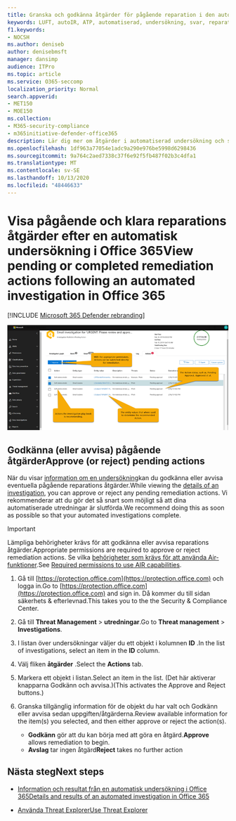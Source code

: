 ```yaml
---
title: Granska och godkänna åtgärder för pågående reparation i den automatiska undersökningen och svaret
keywords: LUFT, autoIR, ATP, automatiserad, undersökning, svar, reparation, hot, Avancerat, hot, skydd
f1.keywords:
- NOCSH
ms.author: deniseb
author: denisebmsft
manager: dansimp
audience: ITPro
ms.topic: article
ms.service: O365-seccomp
localization_priority: Normal
search.appverid:
- MET150
- MOE150
ms.collection:
- M365-security-compliance
- m365initiative-defender-office365
description: Lär dig mer om åtgärder i automatiserad undersökning och svars funktioner i Office 365 Avancerat skydds abonnemang 2.
ms.openlocfilehash: 1df963a77054e1adc9a290e976be5998d6298436
ms.sourcegitcommit: 9a764c2aed7338c37f6e92f5fb487f02b3c4dfa1
ms.translationtype: MT
ms.contentlocale: sv-SE
ms.lasthandoff: 10/13/2020
ms.locfileid: "48446633"
---
```

# <a name="view-pending-or-completed-remediation-actions-following-an-automated-investigation-in-office-365"></a><span data-ttu-id="ed96f-104">Visa pågående och klara reparations åtgärder efter en automatisk undersökning i Office 365</span><span class="sxs-lookup"><span data-stu-id="ed96f-104">View pending or completed remediation actions following an automated investigation in Office 365</span></span>

[!INCLUDE [Microsoft 365 Defender rebranding](../includes/microsoft-defender-for-office.md)]



![Åtgärds sidan flyg undersökningar](../../media/air-investigationactionspage.png)

## <a name="approve-or-reject-pending-actions"></a><span data-ttu-id="ed96f-106">Godkänna (eller avvisa) pågående åtgärder</span><span class="sxs-lookup"><span data-stu-id="ed96f-106">Approve (or reject) pending actions</span></span>

<span data-ttu-id="ed96f-107">När du visar [information om en undersökning](air-view-investigation-results.md)kan du godkänna eller avvisa eventuella pågående reparations åtgärder.</span><span class="sxs-lookup"><span data-stu-id="ed96f-107">While viewing the [details of an investigation](air-view-investigation-results.md), you can approve or reject any pending remediation actions.</span></span> <span data-ttu-id="ed96f-108">Vi rekommenderar att du gör det så snart som möjligt så att dina automatiserade utredningar är slutförda.</span><span class="sxs-lookup"><span data-stu-id="ed96f-108">We recommend doing this as soon as possible so that your automated investigations complete.</span></span>

> [!IMPORTANT]
> <span data-ttu-id="ed96f-109">Lämpliga behörigheter krävs för att godkänna eller avvisa reparations åtgärder.</span><span class="sxs-lookup"><span data-stu-id="ed96f-109">Appropriate permissions are required to approve or reject remediation actions.</span></span> <span data-ttu-id="ed96f-110">Se vilka [behörigheter som krävs för att använda Air-funktioner](office-365-air.md#required-permissions-to-use-air-capabilities).</span><span class="sxs-lookup"><span data-stu-id="ed96f-110">See [Required permissions to use AIR capabilities](office-365-air.md#required-permissions-to-use-air-capabilities).</span></span>

1. <span data-ttu-id="ed96f-111">Gå till [https://protection.office.com](https://protection.office.com) och logga in.</span><span class="sxs-lookup"><span data-stu-id="ed96f-111">Go to [https://protection.office.com](https://protection.office.com) and sign in.</span></span> <span data-ttu-id="ed96f-112">Då kommer du till sidan säkerhets & efterlevnad.</span><span class="sxs-lookup"><span data-stu-id="ed96f-112">This takes you to the the Security & Compliance Center.</span></span>

2. <span data-ttu-id="ed96f-113">Gå till **Threat Management**  >  **utredningar**.</span><span class="sxs-lookup"><span data-stu-id="ed96f-113">Go to **Threat management** > **Investigations**.</span></span>

3. <span data-ttu-id="ed96f-114">I listan över undersökningar väljer du ett objekt i kolumnen **ID** .</span><span class="sxs-lookup"><span data-stu-id="ed96f-114">In the list of investigations, select an item in the **ID** column.</span></span> 

4. <span data-ttu-id="ed96f-115">Välj fliken **åtgärder** .</span><span class="sxs-lookup"><span data-stu-id="ed96f-115">Select the **Actions** tab.</span></span>

5. <span data-ttu-id="ed96f-116">Markera ett objekt i listan.</span><span class="sxs-lookup"><span data-stu-id="ed96f-116">Select an item in the list.</span></span> <span data-ttu-id="ed96f-117">(Det här aktiverar knapparna Godkänn och avvisa.)</span><span class="sxs-lookup"><span data-stu-id="ed96f-117">(This activates the Approve and Reject buttons.)</span></span>

6. <span data-ttu-id="ed96f-118">Granska tillgänglig information för de objekt du har valt och Godkänn eller avvisa sedan uppgiften/åtgärderna.</span><span class="sxs-lookup"><span data-stu-id="ed96f-118">Review available information for the item(s) you selected, and then either approve or reject the action(s).</span></span> 
   - <span data-ttu-id="ed96f-119">**Godkänn** gör att du kan börja med att göra en åtgärd.</span><span class="sxs-lookup"><span data-stu-id="ed96f-119">**Approve** allows remediation to begin.</span></span>
   - <span data-ttu-id="ed96f-120">**Avslag** tar ingen åtgärd</span><span class="sxs-lookup"><span data-stu-id="ed96f-120">**Reject** takes no further action</span></span>

## <a name="next-steps"></a><span data-ttu-id="ed96f-121">Nästa steg</span><span class="sxs-lookup"><span data-stu-id="ed96f-121">Next steps</span></span>

- [<span data-ttu-id="ed96f-122">Information och resultat från en automatisk undersökning i Office 365</span><span class="sxs-lookup"><span data-stu-id="ed96f-122">Details and results of an automated investigation in Office 365</span></span>](air-view-investigation-results.md)

- [<span data-ttu-id="ed96f-123">Använda Threat Explorer</span><span class="sxs-lookup"><span data-stu-id="ed96f-123">Use Threat Explorer</span></span>](threat-explorer.md)
